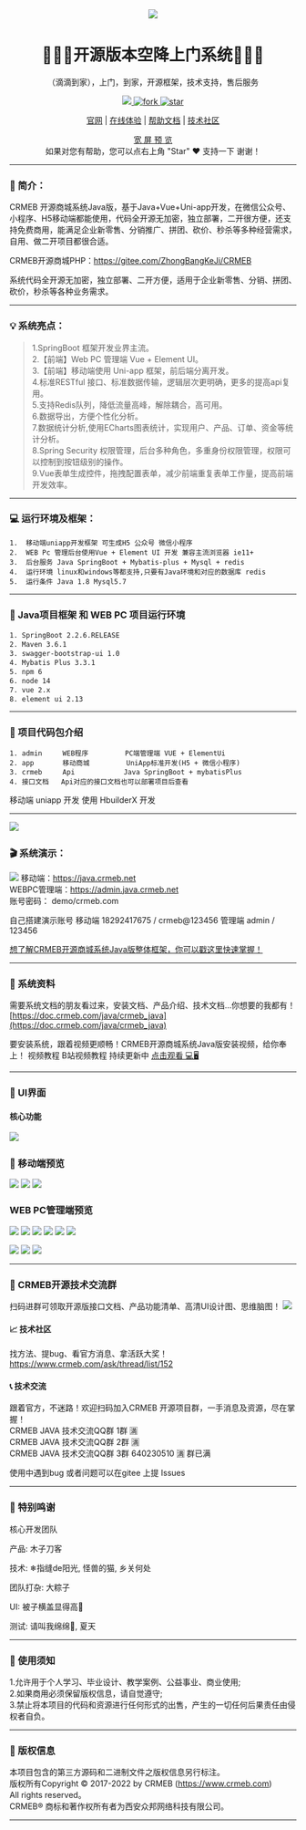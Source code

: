 <div align="center" >
    <img src="![newlogo@2x.png](newlogo%402x.png)" />
</div>
<div align="center">

# 👏👏👏开源版本空降上门系统👏👏👏
（滴滴到家），上门，到家，开源框架，技术支持，售后服务

</div>
<div align="center" >
    <a href="http://www.crmeb.com">
        <img src="https://img.shields.io/badge/License-GPL3.0-green.svg?style=flat" />
    </a>
    <a href='https://gitee.com/ZhongBangKeJi/crmeb_java/members'>
        <img src='https://gitee.com/ZhongBangKeJi/crmeb_java/badge/fork.svg?theme=dark' alt='fork'></img>
    </a>
   <a href='https://gitee.com/ZhongBangKeJi/crmeb_java/stargazers'>
        <img src='https://gitee.com/ZhongBangKeJi/crmeb_java/badge/star.svg?theme=dark' alt='star'></img>
    </a>
</div>

<div align="center">

[官网](https://www.crmeb.com/) |
[在线体验](https://admin.java.crmeb.net) |
[帮助文档](https://doc.crmeb.com/java/crmeb_java) |
[技术社区](https://www.crmeb.com/ask/)

[comment]: <> ([宽屏预览]&#40;https://gitee.com/ZhongBangKeJi/crmeb_java/blob/master/README.md&#41;)

</div>
<div align="center" >
    <a href="https://gitee.com/ZhongBangKeJi/crmeb_java/blob/master/README.md">宽 屏 预 览</a>
</div>

<div align="center">
    如果对您有帮助，您可以点右上角 "Star" ❤️ 支持一下 谢谢！
</div>

---

### 📖 简介：

CRMEB 开源商城系统Java版，基于Java+Vue+Uni-app开发，在微信公众号、小程序、H5移动端都能使用，代码全开源无加密，独立部署，二开很方便，还支持免费商用，能满足企业新零售、分销推广、拼团、砍价、秒杀等多种经营需求，自用、做二开项目都很合适。

CRMEB开源商城PHP：https://gitee.com/ZhongBangKeJi/CRMEB


系统代码全开源无加密，独立部署、二开方便，适用于企业新零售、分销、拼团、砍价，秒杀等各种业务需求。

---

### 💡 系统亮点：
>1.SpringBoot 框架开发业界主流。  </br>
>2.【前端】Web PC 管理端 Vue + Element UI。<br>
>3.【前端】移动端使用 Uni-app 框架，前后端分离开发。<br>
>4.标准RESTful 接口、标准数据传输，逻辑层次更明确，更多的提高api复用。<br>
>5.支持Redis队列，降低流量高峰，解除耦合，高可用。<br>
>6.数据导出，方便个性化分析。<br>
>7.数据统计分析,使用ECharts图表统计，实现用户、产品、订单、资金等统计分析。<br>
>8.Spring Security 权限管理，后台多种角色，多重身份权限管理，权限可以控制到按钮级别的操作。<br>
>9.Vue表单生成控件，拖拽配置表单，减少前端重复表单工作量，提高前端开发效率。<br>

---

### 💻 运行环境及框架：
~~~
1.	移动端uniapp开发框架 可生成H5 公众号 微信小程序
2.	WEB Pc 管理后台使用Vue + Element UI 开发 兼容主流浏览器 ie11+
3.	后台服务 Java SpringBoot + Mybatis-plus + Mysql + redis
4.	运行环境 linux和windows等都支持,只要有Java环境和对应的数据库 redis
5.	运行条件 Java 1.8 Mysql5.7
~~~
---

### 🔧 Java项目框架 和 WEB PC 项目运行环境
~~~
1. SpringBoot 2.2.6.RELEASE
2. Maven 3.6.1
3. swagger-bootstrap-ui 1.0
4. Mybatis Plus 3.3.1
5. npm 6
6. node 14
7. vue 2.x
8. element ui 2.13
~~~

---

### 🧭 项目代码包介绍
~~~
1. admin     WEB程序         PC端管理端 VUE + ElementUi
2. app       移动商城         UniApp标准开发(H5 + 微信小程序)
3. crmeb     Api            Java SpringBoot + mybatisPlus
4. 接口文档   Api对应的接口文档也可以部署项目后查看
~~~

移动端 uniapp 开发 使用 HbuilderX 开发

---

[![](crmeb/crmebimage/crmebimage/demoimage/gitee-广告_java多商户.jpg)](https://www.crmeb.com/ask/thread/46123)


### 🎬 系统演示：
![](crmeb/crmebimage/crmebimage/demoimage/c1.jpg)
移动端：https://java.crmeb.net<br>
WEBPC管理端：https://admin.java.crmeb.net<br>
账号密码： demo/crmeb.com<br>

自己搭建演示账号
移动端 18292417675 / crmeb@123456
管理端 admin / 123456

[想了解CRMEB开源商城系统Java版整体框架，你可以戳这里快速掌握！](https://doc.crmeb.com/java/crmeb_java/2049)

---

### 📃 系统资料
需要系统文档的朋友看过来，安装文档、产品介绍、技术文档...你想要的我都有！
[https://doc.crmeb.com/java/crmeb_java](https://doc.crmeb.com/java/crmeb_java)


要安装系统，跟着视频更顺畅！CRMEB开源商城系统Java版安装视频，给你奉上！
视频教程 B站视频教程 持续更新中 [点击观看 💻🖥️](https://www.bilibili.com/video/BV1bP4y1n76P/?vd_source=40854aeda5bba4b8766afd5a99623b16)

---

### 💟 UI界面
#### 核心功能
![](crmeb/crmebimage/crmebimage/demoimage/javaop2.jpg)



### 📱 移动端预览
![](crmeb/crmebimage/crmebimage/demoimage/03-mobile-01.png)
![](crmeb/crmebimage/crmebimage/demoimage/04-mobile-02.png)
![](crmeb/crmebimage/crmebimage/demoimage/05-mobile-03.png)

### WEB PC管理端预览
![](crmeb/crmebimage/crmebimage/demoimage/07-pc-01.png)
![](crmeb/crmebimage/crmebimage/demoimage/08-pc-02.png)
![](crmeb/crmebimage/crmebimage/demoimage/09-pc-03.png)
![](crmeb/crmebimage/crmebimage/demoimage/10-pc-04.png)
![](crmeb/crmebimage/crmebimage/demoimage/11-pc-05.png)
![](crmeb/crmebimage/crmebimage/demoimage/12-pc-06.png)

![](crmeb/crmebimage/crmebimage/demoimage/13yemiandesiner-min.gif)
![](crmeb/crmebimage/crmebimage/demoimage/14yijianhuanse-min.gif)
![](crmeb/crmebimage/crmebimage/demoimage/15webPCadmin-min.gif)


---
### 📲 CRMEB开源技术交流群
扫码进群可领取开源版接口文档、产品功能清单、高清UI设计图、思维脑图！
![](crmeb/crmebimage/crmebimage/demoimage/wellcomJavaGroup.jpg)


#### 📈 技术社区
找方法、提bug、看官方消息、拿活跃大奖！
https://www.crmeb.com/ask/thread/list/152


#### 📞 技术交流
跟着官方，不迷路！欢迎扫码加入CRMEB 开源项目群，一手消息及资源，尽在掌握！<br>
CRMEB JAVA 技术交流QQ群 1群 🈵️<br>
CRMEB JAVA 技术交流QQ群 2群 🈵️<br>
CRMEB JAVA 技术交流QQ群 3群 640230510 🈵️ 群已满<br>
<!-- [CRMEB开源商城系统开发QQ频道已开启，点击加入一起交流学习](https://pd.qq.com/s/1v2yb4e0p)<br>
![](crmeb/crmebimage/crmebimage/demoimage/qqcus.jpg) -->
使用中遇到bug 或者问题可以在gitee 上提 Issues

---

### 💌 特别鸣谢
核心开发团队

产品: 木子刀客

技术: ❄指缝de阳光, 怪兽的猫, 乡关何处

团队打杂: 大粽子

UI: 被子横盖显得高🐰

测试: 请叫我绵绵🐏, 夏天

---

### 🔔 使用须知
1.允许用于个人学习、毕业设计、教学案例、公益事业、商业使用;<br>
2.如果商用必须保留版权信息，请自觉遵守;<br>
3.禁止将本项目的代码和资源进行任何形式的出售，产生的一切任何后果责任由侵权者自负。<br>

---
### 🪪 版权信息
本项目包含的第三方源码和二进制文件之版权信息另行标注。<br>
版权所有Copyright © 2017-2022 by CRMEB (https://www.crmeb.com)<br>
All rights reserved。<br>
CRMEB® 商标和著作权所有者为西安众邦网络科技有限公司。<br>

---

